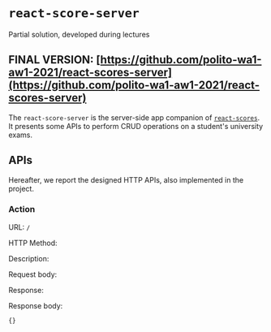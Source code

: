 # `react-score-server`

Partial solution, developed during lectures

## FINAL VERSION: [https://github.com/polito-wa1-aw1-2021/react-scores-server](https://github.com/polito-wa1-aw1-2021/react-scores-server)

The `react-score-server` is the server-side app companion of [`react-scores`](https://github.com/polito-wa1-aw1-2021/react-scores). It presents some APIs to perform CRUD operations on a student's university exams.

## APIs
Hereafter, we report the designed HTTP APIs, also implemented in the project.

### __Action__

URL: `/`

HTTP Method: 

Description: 

Request body: 

Response:

Response body:
```
{}
```
